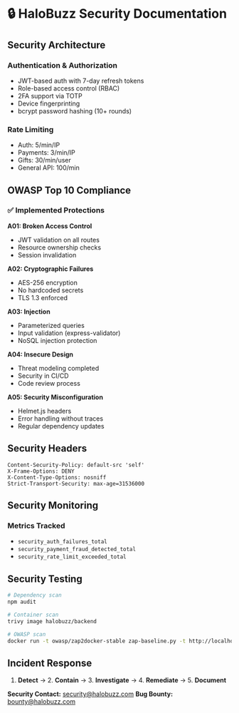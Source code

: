 # 🔒 HaloBuzz Security Documentation

## Security Architecture

### Authentication & Authorization
- JWT-based auth with 7-day refresh tokens
- Role-based access control (RBAC)
- 2FA support via TOTP
- Device fingerprinting
- bcrypt password hashing (10+ rounds)

### Rate Limiting
- Auth: 5/min/IP
- Payments: 3/min/IP
- Gifts: 30/min/user
- General API: 100/min

## OWASP Top 10 Compliance

### ✅ Implemented Protections

**A01: Broken Access Control**
- JWT validation on all routes
- Resource ownership checks
- Session invalidation

**A02: Cryptographic Failures**
- AES-256 encryption
- No hardcoded secrets
- TLS 1.3 enforced

**A03: Injection**
- Parameterized queries
- Input validation (express-validator)
- NoSQL injection protection

**A04: Insecure Design**
- Threat modeling completed
- Security in CI/CD
- Code review process

**A05: Security Misconfiguration**
- Helmet.js headers
- Error handling without traces
- Regular dependency updates

## Security Headers

```
Content-Security-Policy: default-src 'self'
X-Frame-Options: DENY
X-Content-Type-Options: nosniff
Strict-Transport-Security: max-age=31536000
```

## Security Monitoring

### Metrics Tracked
- `security_auth_failures_total`
- `security_payment_fraud_detected_total`
- `security_rate_limit_exceeded_total`

## Security Testing

```bash
# Dependency scan
npm audit

# Container scan
trivy image halobuzz/backend

# OWASP scan
docker run -t owasp/zap2docker-stable zap-baseline.py -t http://localhost:4000
```

## Incident Response

1. **Detect** → 2. **Contain** → 3. **Investigate** → 4. **Remediate** → 5. **Document**

**Security Contact:** security@halobuzz.com
**Bug Bounty:** bounty@halobuzz.com